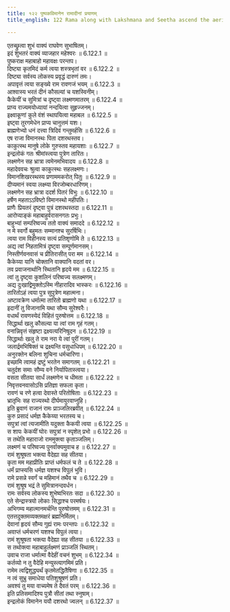 ```yaml
---
title: १२२ पुष्पकविमानेन रामादीनां प्रयाणम्
title_english: 122 Rama along with Lakshmana and Seetha ascend the aerial car

---
```

<div class="audioEmbed"  caption="श्रीराम-हरिसीताराममूर्ति-घनपाठिभ्यां वचनम्" src="https://archive.org/download/Ramayana-recitation-Sriram-harisItArAmamUrti-Ghanapaati-v2/Kanda_6/Kanda_6_YK-122-Rama_along_with_Lakshmana_and_Seetha_ascend_the_aerial_car_0.mp3"></div>

  
एतच्छ्रुत्वा शुभं वाक्यं राघवेण सुभाषितम्।  
इदं शुभतरं वाक्यं व्याजहार महेश्वरः ॥ 6.122.1 ॥   
पुष्कराक्ष महाबाहो महावक्षः परन्तप।  
दिष्ट्या कृतमिदं कर्म त्वया शस्त्रभृतां वर ॥ 6.122.2 ॥   
दिष्ट्या सर्वस्य लोकस्य प्रवृद्धं दारुणं तमः।  
अपावृत्तं त्वया सङ्ख्ये राम रावणजं भयम् ॥ 6.122.3 ॥   
आश्वास्य भरतं दीनं कौसल्यां च यशस्विनीम्।  
कैकेयीं च सुमित्रां च दृष्ट्वा लक्ष्मणमातरम् ॥ 6.122.4 ॥   
प्राप्य राज्यमयोध्यायां नन्दयित्वा सुहृज्जनम्।  
इक्ष्वाकूणां कुले वंशं स्थापयित्वा महाबल ॥ 6.122.5 ॥   
इष्ट्वा तुरगमेधेन प्राप्य चानुत्तमं यशः।  
ब्राह्मणेभ्यो धनं दत्त्वा त्रिदिवं गन्तुमर्हसि ॥ 6.122.6 ॥   
एष राजा विमानस्थः पिता दशरथस्तव।  
काकुत्स्थ मानुषे लोके गुरुस्तव महायशाः ॥ 6.122.7 ॥   
इन्द्रलोकं गतः श्रीमांस्त्वया पुत्रेण तारितः।  
लक्ष्मणेन सह भ्रात्रा त्वमेनमभिवादय ॥ 6.122.8 ॥   
महादेववचः श्रुत्वा काकुत्स्थः सहलक्ष्मणः।  
विमानशिखरस्थस्य प्रणाममकरोत् पितुः ॥ 6.122.9 ॥   
दीप्यमानं स्वया लक्ष्म्या विरजोम्बरधारिणम्।  
लक्ष्मणेन सह भ्रात्रा ददर्श पितरं विभुः ॥ 6.122.10 ॥   
हर्षेण महताऽऽविष्टो विमानस्थो महीपतिः।  
प्राणैः प्रियतरं दृष्ट्वा पुत्रं दशरथस्तदा ॥ 6.122.11 ॥   
आरोप्याङ्कं महाबाहुर्वरासनगतः प्रभुः।  
बाहुभ्यां सम्परिष्वज्य ततो वाक्यं समाददे ॥ 6.122.12 ॥   
न मे स्वर्गो बहुमतः सम्मानश्च सुरर्षिभिः।  
त्वया राम विहीनस्य सत्यं प्रतिशृणोमि ते ॥ 6.122.13 ॥   
अद्य त्वां निहतामित्रं दृष्ट्वा सम्पूर्णमानसम्।  
निस्तीर्णवनवासं च प्रीतिरासीत् परा मम ॥ 6.122.14 ॥   
कैकेय्या यानि चोक्तानि वाक्यानि वदतां वर।  
तव प्रवाजनार्थानि स्थितानि हृदये मम ॥ 6.122.15 ॥   
त्वां तु दृष्ट्वा कुशलिनं परिष्वज्य सलक्ष्मणम्।  
अद्य दुःखाद्विमुक्तोऽस्मि नीहारादिव भास्करः ॥ 6.122.16 ॥   
तारितोऽहं त्वया पुत्र सुपुत्रेण महात्मना।  
अष्टावक्रेण धर्मात्मा तारितो ब्राह्मणो यथा ॥ 6.122.17 ॥   
इदानीं तु विजानामि यथा सौम्य सुरेश्वरैः।  
वधार्थं रावणस्येदं विहितं पुरुषोत्तम ॥ 6.122.18 ॥   
सिद्धार्था खलु कौसल्या या त्वां राम गृहं गतम्।  
वनान्निवृत्तं संहृष्टा द्रक्ष्यत्यरिनिषूदन ॥ 6.122.19 ॥   
सिद्धार्थाः खलु ते राम नरा ये त्वां पुरीं गतम्।  
जलार्द्रमभिषिक्तं च द्रक्ष्यन्ति वसुधाधिपम् ॥ 6.122.20 ॥   
अनुरक्तेन बलिना शुचिना धर्मचारिणा।  
इच्छामि त्वामहं द्रष्टुं भरतेन समागतम् ॥ 6.122.21 ॥   
चतुर्दश समाः सौम्य वने निर्यापितास्त्वया।  
वसता सीतया सार्धं लक्ष्मणेन च धीमता ॥ 6.122.22 ॥   
निवृत्तवनवासोऽसि प्रतिज्ञा सफला कृता।  
रावणं च रणे हत्वा देवास्ते परितोषिताः ॥ 6.122.23 ॥   
भ्रातृभिः सह राज्यस्थो दीर्घमायुरवाप्नुहि।  
इति ब्रुवाणं राजानं रामः प्राञ्जलिरब्रवीत् ॥ 6.122.24 ॥   
कुरु प्रसादं धर्मज्ञ कैकेय्या भरतस्य च।  
सपुत्रां त्वां त्यजामीति यदुक्ता कैकयी त्वया ॥ 6.122.25 ॥   
स शापः केकयीं घोरः सपुत्रां न स्पृशेत् प्रभो ॥ 6.122.26 ॥   
स तथेति महाराजो राममुक्त्वा कृताञ्जलिम्।  
लक्ष्मणं च परिष्वज्य पुनर्वाक्यमुवाच ह ॥ 6.122.27 ॥   
रामं शुश्रूषता भक्त्या वैदेह्या सह सीतया।  
कृता मम महाप्रीतिः प्राप्तं धर्मफलं च ते ॥ 6.122.28 ॥   
धर्मं प्राप्स्यसि धर्मज्ञ यशश्च विपुलं भुवि।  
रामे प्रसन्ने स्वर्गं च महिमानं तथैव च ॥ 6.122.29 ॥   
रामं शुश्रूष भद्रं ते सुमित्रानन्दवर्धन।  
रामः सर्वस्य लोकस्य शुभेष्वभिरतः सदा ॥ 6.122.30 ॥   
एते सेन्द्रास्त्रयो लोकाः सिद्धाश्च परमर्षयः।  
अभिगम्य महात्मानमर्चन्ति पुरुषोत्तमम् ॥ 6.122.31 ॥   
एतत्तदुक्तमव्यक्तमक्षरं ब्रह्मनिर्मितम्।  
देवानां हृदयं सौम्य गुह्यं रामः परन्तपः ॥ 6.122.32 ॥   
अवाप्तं धर्मचरणं यशश्च विपुलं त्वया।  
रामं शुश्रूषता भक्त्या वैदेह्या सह सीतया ॥ 6.122.33 ॥   
स तथोक्त्वा महाबाहुर्लक्ष्मणं प्राञ्जलिं स्थितम्।  
उवाच राजा धर्मात्मा वैदेहीं वचनं शुभम् ॥ 6.122.34 ॥   
कर्तव्यो न तु वैदेहि मन्युस्त्यागमिमं प्रति।  
रामेम त्वद्विशुद्ध्यर्थं कृतमेतद्धितैषिणा ॥ 6.122.35 ॥   
न त्वं सुभ्रु समाधेया पतिशुश्रूषणं प्रति।  
अवश्यं तु मया वाच्यमेष ते दैवतं परम् ॥ 6.122.36 ॥   
इति प्रतिसमादिश्य पुत्रौ सीतां तथा स्नुषाम्।  
इन्द्रलोकं विमानेन ययौ दशरथो ज्वलन् ॥ 6.122.37 ॥   